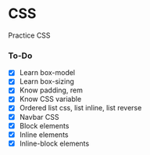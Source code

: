 # CSS
Practice CSS

### To-Do

- [X] Learn box-model
- [x] Learn box-sizing
- [X] Know padding, rem
- [X] Know CSS variable
- [X] Ordered list css, list inline, list reverse
- [X] Navbar CSS
- [X] Block elements
- [X] Inline elements
- [X] Inline-block elements
